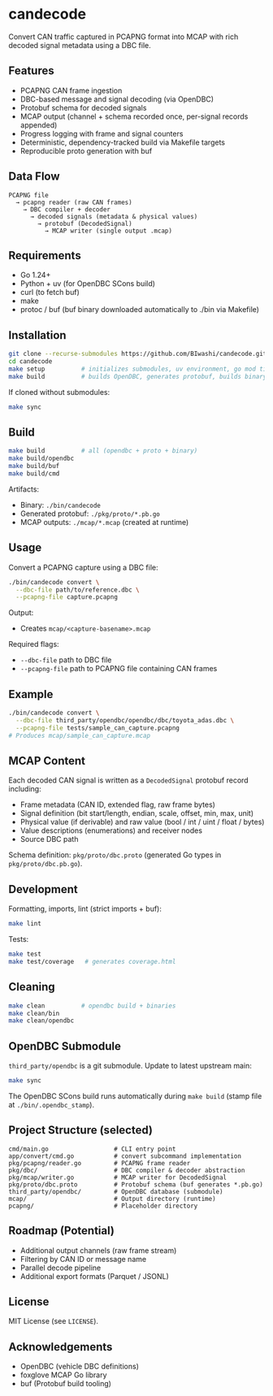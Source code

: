 # candecode
Convert CAN traffic captured in PCAPNG format into MCAP with rich decoded signal metadata using a DBC file.

## Features
- PCAPNG CAN frame ingestion
- DBC-based message and signal decoding (via OpenDBC)
- Protobuf schema for decoded signals
- MCAP output (channel + schema recorded once, per-signal records appended)
- Progress logging with frame and signal counters
- Deterministic, dependency-tracked build via Makefile targets
- Reproducible proto generation with buf

## Data Flow
```
PCAPNG file
  → pcapng reader (raw CAN frames)
    → DBC compiler + decoder
      → decoded signals (metadata & physical values)
        → protobuf (DecodedSignal)
          → MCAP writer (single output .mcap)
```

## Requirements
- Go 1.24+
- Python + uv (for OpenDBC SCons build)
- curl (to fetch buf)
- make
- protoc / buf (buf binary downloaded automatically to ./bin via Makefile)

## Installation
```bash
git clone --recurse-submodules https://github.com/BIwashi/candecode.git
cd candecode
make setup          # initializes submodules, uv environment, go mod tidy
make build          # builds OpenDBC, generates protobuf, builds binary
```

If cloned without submodules:
```bash
make sync
```

## Build
```bash
make build          # all (opendbc + proto + binary)
make build/opendbc
make build/buf
make build/cmd
```

Artifacts:
- Binary: `./bin/candecode`
- Generated protobuf: `./pkg/proto/*.pb.go`
- MCAP outputs: `./mcap/*.mcap` (created at runtime)

## Usage
Convert a PCAPNG capture using a DBC file:
```bash
./bin/candecode convert \
  --dbc-file path/to/reference.dbc \
  --pcapng-file capture.pcapng
```

Output:
- Creates `mcap/<capture-basename>.mcap`

Required flags:
- `--dbc-file` path to DBC file
- `--pcapng-file` path to PCAPNG file containing CAN frames

## Example
```bash
./bin/candecode convert \
  --dbc-file third_party/opendbc/opendbc/dbc/toyota_adas.dbc \
  --pcapng-file tests/sample_can_capture.pcapng
# Produces mcap/sample_can_capture.mcap
```

## MCAP Content
Each decoded CAN signal is written as a `DecodedSignal` protobuf record including:
- Frame metadata (CAN ID, extended flag, raw frame bytes)
- Signal definition (bit start/length, endian, scale, offset, min, max, unit)
- Physical value (if derivable) and raw value (bool / int / uint / float / bytes)
- Value descriptions (enumerations) and receiver nodes
- Source DBC path

Schema definition: `pkg/proto/dbc.proto` (generated Go types in `pkg/proto/dbc.pb.go`).

## Development
Formatting, imports, lint (strict imports + buf):
```bash
make lint
```

Tests:
```bash
make test
make test/coverage   # generates coverage.html
```

## Cleaning
```bash
make clean          # opendbc build + binaries
make clean/bin
make clean/opendbc
```

## OpenDBC Submodule
`third_party/opendbc` is a git submodule. Update to latest upstream main:
```bash
make sync
```
The OpenDBC SCons build runs automatically during `make build` (stamp file at `./bin/.opendbc_stamp`).

## Project Structure (selected)
```
cmd/main.go                  # CLI entry point
app/convert/cmd.go           # convert subcommand implementation
pkg/pcapng/reader.go         # PCAPNG frame reader
pkg/dbc/                     # DBC compiler & decoder abstraction
pkg/mcap/writer.go           # MCAP writer for DecodedSignal
pkg/proto/dbc.proto          # Protobuf schema (buf generates *.pb.go)
third_party/opendbc/         # OpenDBC database (submodule)
mcap/                        # Output directory (runtime)
pcapng/                      # Placeholder directory
```

## Roadmap (Potential)
- Additional output channels (raw frame stream)
- Filtering by CAN ID or message name
- Parallel decode pipeline
- Additional export formats (Parquet / JSONL)

## License
MIT License (see `LICENSE`).

## Acknowledgements
- OpenDBC (vehicle DBC definitions)
- foxglove MCAP Go library
- buf (Protobuf build tooling)
